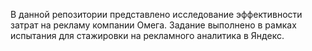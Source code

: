 В данной репозитории представлено исследование эффективности затрат на рекламу компании Омега. Задание выполнено в рамках испытания для стажировки на рекламного аналитика в Яндекс.
